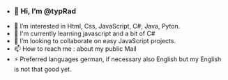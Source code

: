 - ### 👋 Hi, I’m @typRad
- 👀 I’m interested in Html, Css, JavaScript, C#, Java, Pyton. 
- 🌱 I'm currently learning javascript and a bit of C#
- 💞️ I’m looking to collaborate on easy JavaScript projects. 
- 📫 How to reach me : about my public Mail
- ⚡ Preferred languages german, if necessary also English but my English is not that good yet. 

<!---
typRad/typRad is a ✨ special ✨ repository because its `README.md` (this file) appears on your GitHub profile.
You can click the Preview link to take a look at your changes.
--->
